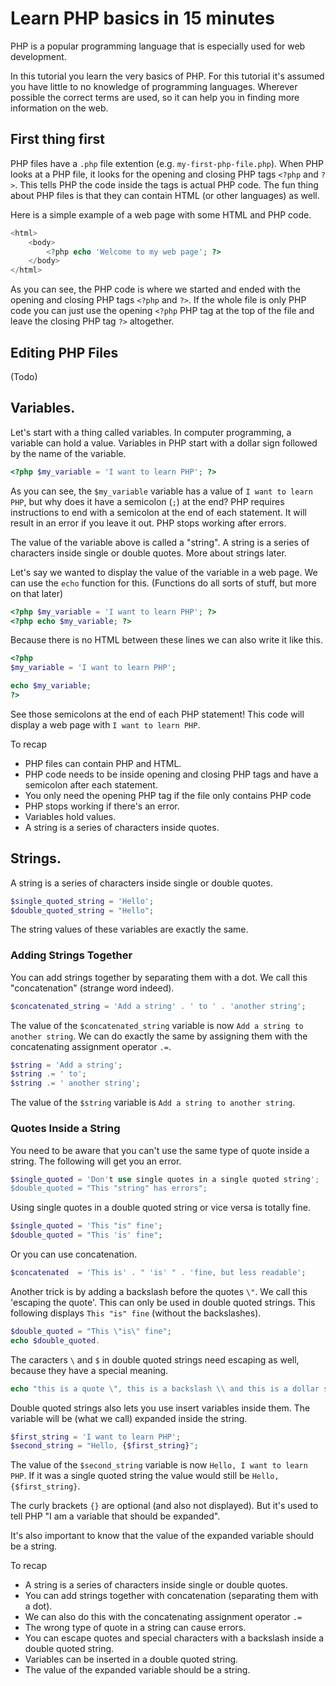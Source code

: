 # Learn PHP basics in 15 minutes

PHP is a popular programming language that is especially used for web development.

In this tutorial you learn the very basics of PHP. For this tutorial it's assumed you have little to no knowledge of programming languages. Wherever possible the correct terms are used, so it can help you in finding more information on the web.

## First thing first

PHP files have a `.php` file extention (e.g. `my-first-php-file.php`). When PHP looks at a PHP file, it looks for the opening and closing PHP tags `<?php` and `?>`. This tells PHP the code inside the tags is actual PHP code. The fun thing about PHP files is that they can contain HTML (or other languages) as well. 

Here is a simple example of a web page with some HTML and PHP code.

```php
<html>
	<body>
		<?php echo 'Welcome to my web page'; ?>
	</body>
</html>
```

As you can see, the PHP code is where we started and ended with the opening and closing PHP tags `<?php` and `?>`. If the whole file is only PHP code you can just use the opening `<?php` PHP tag at the top of the file and leave the closing PHP tag `?>` altogether.

## Editing PHP Files
(Todo)

## Variables.

Let's start with a thing called variables. In computer programming, a variable can hold a value. Variables in PHP start with a dollar sign followed by the name of the variable. 

```php
<?php $my_variable = 'I want to learn PHP'; ?>
```

As you can see, the `$my_variable` variable has a value of `I want to learn PHP`, but why does it have a semicolon (`;`) at the end? PHP requires instructions to end with a semicolon at the end of each statement. It will result in an error if you leave it out. PHP stops working after errors.

The value of the variable above is called a "string". A string is a series of characters inside single or double quotes. More about strings later.

Let's say we wanted to display the value of the variable in a web page. We can use the `echo` function for this. (Functions do all sorts of stuff, but more on that later)

```php
<?php $my_variable = 'I want to learn PHP'; ?>
<?php echo $my_variable; ?>
```
Because there is no HTML between these lines we can also write it like this.

```php
<?php
$my_variable = 'I want to learn PHP';

echo $my_variable;
?>
```

See those semicolons at the end of each PHP statement! This code will display a web page with `I want to learn PHP`.

To recap

* PHP files can contain PHP and HTML.
* PHP code needs to be inside opening and closing PHP tags and have a semicolon after each statement.
* You only need the opening PHP tag if the file only contains PHP code
* PHP stops working if there's an error.
* Variables hold values.
* A string is a series of characters inside quotes.

## Strings.
A string is a series of characters inside single or double quotes.

```php
$single_quoted_string = 'Hello';
$double_quoted_string = "Hello";
```

The string values of these variables are exactly the same.

### Adding Strings Together
You can add strings together by separating them with a dot. We call this "concatenation" (strange word indeed).

```php
$concatenated_string = 'Add a string' . ' to ' . 'another string';
```

The value of the `$concatenated_string` variable is now `Add a string to another string`. We can do exactly the same by assigning them with the concatenating assignment operator `.=`.

```php
$string = 'Add a string';
$string .= ' to';
$string .= ' another string';
```
The value of the `$string` variable is `Add a string to another string`.

### Quotes Inside a String
You need to be aware that you can't use the same type of quote inside a string. The following will get you an error.

```php
$single_quoted = 'Don't use single quotes in a single quoted string';
$double_quoted = "This "string" has errors";
```

Using single quotes in a double quoted string or vice versa is totally fine.

```php
$single_quoted = 'This "is" fine';
$double_quoted = "This 'is' fine";
```

Or you can use concatenation.

```php
$concatenated  = 'This is' . " 'is' " . 'fine, but less readable';
```

Another trick is by adding a backslash before the quotes `\"`. We call this 'escaping the quote'. This can only be used in double quoted strings. This following displays `This "is" fine` (without the backslashes).

```php
$double_quoted = "This \"is\" fine";
echo $double_quoted.
```

The caracters `\` and `$` in double quoted strings need escaping as well, because they have a special meaning.

```php
echo "this is a quote \", this is a backslash \\ and this is a dollar sign \$"
```

Double quoted strings also lets you use insert variables inside them. The variable will be (what we call) expanded inside the string.

```php
$first_string = 'I want to learn PHP';
$second_string = "Hello, {$first_string}";
```

The value of the `$second_string` variable is now `Hello, I want to learn PHP`.
If it was a single quoted string the value would still be `Hello, {$first_string}`.

The curly brackets `{}` are optional (and also not displayed). But it's used to tell PHP "I am a variable that should be expanded".

It's also important to know that the value of the expanded variable should be a string.

To recap

* A string is a series of characters inside single or double quotes.
* You can add strings together with concatenation (separating them with a dot).
* We can also do this with the concatenating assignment operator `.=`
* The wrong type of quote in a string can cause errors.
* You can escape quotes and special characters with a backslash inside a double quoted string.
* Variables can be inserted in a double quoted string.
* The value of the expanded variable should be a string.

